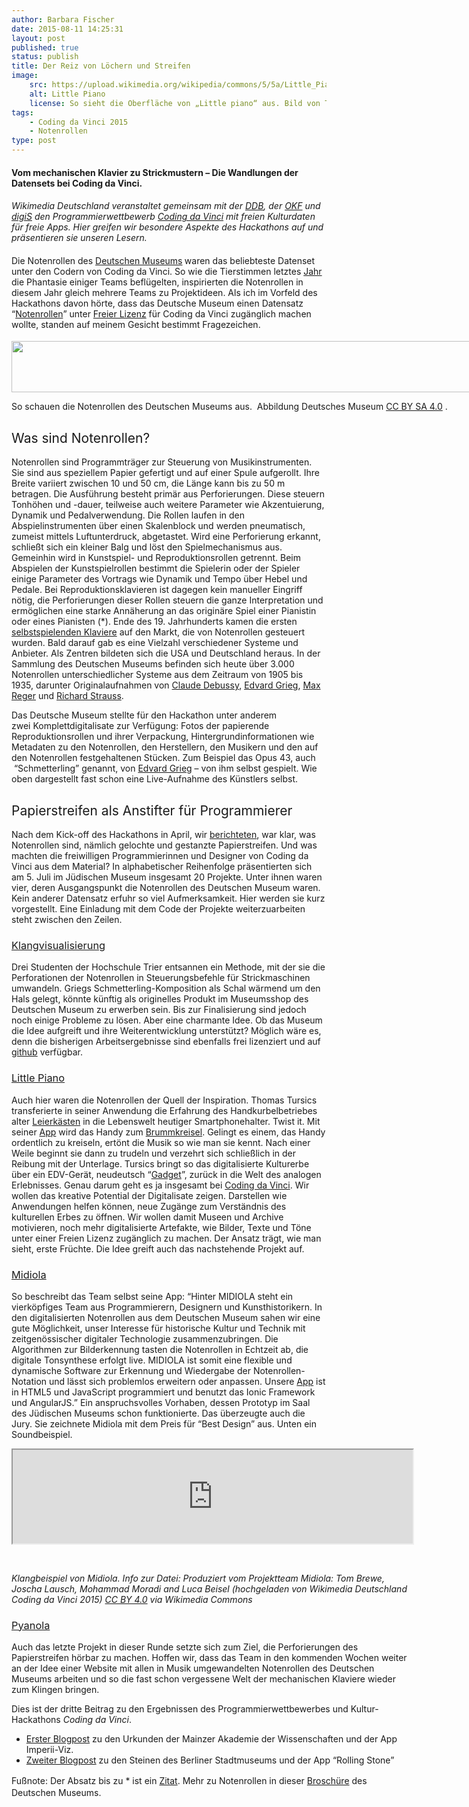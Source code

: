 ```yaml
---
author: Barbara Fischer
date: 2015-08-11 14:25:31
layout: post
published: true
status: publish
title: Der Reiz von Löchern und Streifen
image: 
    src: https://upload.wikimedia.org/wikipedia/commons/5/5a/Little_Piano_Screenshot.png
    alt: Little Piano
    license: So sieht die Oberfläche von „Little piano“ aus. Bild von Thomas Tursics (Own work) [CC0], via Wikimedia Commons
tags:
    - Coding da Vinci 2015
    - Notenrollen
type: post
---
```

<h4>Vom mechanischen Klavier zu Strickmustern – Die Wandlungen der Datensets bei Coding da Vinci.</h4>
<h4>
    <em>
        <span style="font-weight: 400;">
            Wikimedia Deutschland veranstaltet gemeinsam mit der <a href="https://www.deutsche-digitale-bibliothek.de/">DDB</a>, 
            der <a href="http://okfn.de/">OKF</a> und 
            <a href="http://www.servicestelle-digitalisierung.de/confluence/pages/viewpage.action?pageId=917513">digiS</a> 
            den Programmierwettbewerb <a href="http://codingdavinci.de/">Coding da Vinci</a>&nbsp;mit freien Kulturdaten für freie Apps. 
            Hier greifen wir besondere Aspekte des Hackathons auf und präsentieren sie unseren Lesern.
        </span>
    </em>
</h4>
<h4>
    <span style="font-weight: 400;">Die Notenrollen des </span>
    <a href="https://de.wikipedia.org/wiki/Deutsches_Museum"><span style="font-weight: 400;">Deutschen Museums</span></a>
    <span style="font-weight: 400;"> waren das beliebteste Datenset unter den Codern von Coding da Vinci. So wie die Tierstimmen letztes </span><a href="http://blog.wikimedia.de/2014/07/08/die-zukunft-hat-begonnen/"><span style="font-weight: 400;">Jahr</span></a><span style="font-weight: 400;"> die Phantasie einiger Teams beflügelten, inspirierten die Notenrollen in diesem Jahr gleich mehrere Teams zu Projektideen. Als ich im Vorfeld des Hackathons davon hörte, dass das Deutsche Museum einen Datensatz “</span><a href="https://de.wikipedia.org/wiki/Notenrolle"><span style="font-weight: 400;">Notenrollen</span></a><span style="font-weight: 400;">” unter </span><a href="https://de.wikipedia.org/wiki/Freie_Lizenz"><span style="font-weight: 400;">Freier Lizenz</span></a><span style="font-weight: 400;"> für </span><span style="font-weight: 400;">Coding da Vinci</span><span style="font-weight: 400;"> zugänglich machen wollte, standen auf meinem Gesicht bestimmt Fragezeichen. </span></h4>
<div id="attachment_22514" style="width: 836px" class="wp-caption aligncenter"><a href="http://blog.wikimedia.de/wp-content/uploads/notenrolle-cdv-21.jpeg"><img class="wp-image-22514 size-full" src="http://blog.wikimedia.de/wp-content/uploads/notenrolle-cdv-21.jpeg" alt="" width="826" height="82"></a><p class="image-caption">So schauen die Notenrollen des Deutschen Museums aus. &nbsp;Abbildung Deutsches Museum <a href="http://creativecommons.org/licenses/by/4.0">CC BY SA 4.0</a>&nbsp;.</p></div>
<h2></h2>
<p><span id="more-22509"></span></p>
<h2><span style="font-weight: 400;">Was sind Notenrollen?</span></h2>
<p><span style="font-weight: 400;">Notenrollen sind Programmträger zur Steuerung von Musikinstrumenten. Sie sind aus speziellem Papier gefertigt und auf einer Spule aufgerollt. Ihre Breite variiert zwischen 10 und 50 cm, die Länge kann bis zu 50 m betragen. Die Ausführung besteht primär aus Perforierungen. Diese steuern Tonhöhen und -dauer, teilweise auch weitere Parameter wie Akzentuierung, Dynamik und Pedalverwendung. Die Rollen laufen in den Abspielinstrumenten über einen Skalenblock und werden pneumatisch, zumeist mittels Luftunterdruck, abgetastet. Wird eine Perforierung erkannt, schließt sich ein kleiner Balg und löst den Spielmechanismus aus. Gemeinhin wird in Kunstspiel- und Reproduktionsrollen getrennt. Beim Abspielen der Kunstspielrollen bestimmt die Spielerin oder der Spieler einige Parameter des Vortrags wie Dynamik und Tempo über Hebel und Pedale. Bei Reproduktionsklavieren ist dagegen kein manueller Eingriff nötig, die Perforierungen dieser Rollen steuern die ganze Interpretation und ermöglichen eine starke Annäherung an das originäre Spiel einer Pianistin oder eines Pianisten (*).</span><span style="font-weight: 400;">&nbsp;Ende des 19. Jahrhunderts kamen die ersten </span><a href="https://de.wikipedia.org/wiki/Welte-Mignon"><span style="font-weight: 400;">selbstspielenden Klaviere</span></a><span style="font-weight: 400;"> auf den Markt, die von Notenrollen gesteuert wurden. Bald darauf gab es eine Vielzahl verschiedener Systeme und Anbieter. Als Zentren bildeten sich die USA und Deutschland heraus. In der Sammlung des Deutschen Museums befinden sich heute über 3.000 Notenrollen unterschiedlicher Systeme aus dem Zeitraum von 1905 bis 1935, darunter Originalaufnahmen von </span><a href="https://de.wikipedia.org/wiki/Claude_Debussy"><span style="font-weight: 400;">Claude Debussy</span></a><span style="font-weight: 400;">, </span><a href="https://de.wikipedia.org/wiki/Edvard_Grieg"><span style="font-weight: 400;">Edvard Grieg</span></a><span style="font-weight: 400;">, </span><a href="https://de.wikipedia.org/wiki/Max_Reger"><span style="font-weight: 400;">Max Reger</span></a><span style="font-weight: 400;"> und </span><a href="https://de.wikipedia.org/wiki/Richard_Strauss"><span style="font-weight: 400;">Richard Strauss</span></a><span style="font-weight: 400;">. </span></p>
<p><span style="font-weight: 400;">Das Deutsche Museum stellte für den Hackathon unter anderem zwei&nbsp;Komplettdigitalisate zur Verfügung: Fotos der papierende Reproduktionsrollen und ihrer Verpackung, Hintergrundinformationen wie Metadaten zu den Notenrollen, den Herstellern, den Musikern und den auf den Notenrollen festgehaltenen Stücken. Zum Beispiel das Opus 43, auch &nbsp;“Schmetterling” genannt, von </span><a href="https://de.wikipedia.org/wiki/Edvard_Grieg"><span style="font-weight: 400;">Edvard Grieg</span></a><span style="font-weight: 400;">&nbsp;– von ihm selbst gespielt. Wie oben dargestellt fast schon eine Live-Aufnahme des Künstlers selbst. </span></p>
<h2><span style="font-weight: 400;">Papierstreifen als Anstifter für Programmierer</span></h2>
<p><span style="font-weight: 400;">Nach dem Kick-off des Hackathons in April, wir </span><a href="http://blog.wikimedia.de/2015/04/28/beschraenkt-euch-nicht-denkt-nach-vorne-coding-da-vinci-2015-startet-fulminant/"><span style="font-weight: 400;">berichteten</span></a><span style="font-weight: 400;">, war klar, was Notenrollen sind, nämlich gelochte und gestanzte Papierstreifen. Und was machten die freiwilligen Programmierinnen und Designer von Coding da Vinci aus dem Material? In alphabetischer Reihenfolge präsentierten sich am 5. Juli im Jüdischen Museum insgesamt 20 Projekte. Unter ihnen waren vier, deren Ausgangspunkt die Notenrollen des Deutschen Museum waren. Kein anderer Datensatz erfuhr so viel Aufmerksamkeit. Hier werden sie kurz vorgestellt. Eine Einladung mit dem Code der Projekte weiterzuarbeiten steht zwischen den Zeilen.</span></p>
<h3><a href="http://codingdavinci.de/projekte/?project_id=7"><span style="font-weight: 400;">Klangvisualisierung</span></a></h3>
<p><span style="font-weight: 400;">Drei Studenten der Hochschule Trier entsannen&nbsp;ein Methode, mit der sie die Perforationen der Notenrollen in Steuerungsbefehle für Strickmaschinen umwandeln. Griegs Schmetterling-Komposition als Schal wärmend um den Hals gelegt, könnte künftig als originelles Produkt im Museumsshop des Deutschen Museum zu erwerben sein. Bis zur Finalisierung sind jedoch noch einige Probleme zu lösen. Aber eine charmante Idee. Ob das Museum die Idee aufgreift und ihre Weiterentwicklung unterstützt? Möglich wäre es, denn die bisherigen Arbeitsergebnisse sind ebenfalls frei lizenziert und auf </span><a href="https://github.com/getYourOwnTicket/pixelPiano/blob/master/sketch_2D_ArrayMidi09.pde"><span style="font-weight: 400;">github</span></a><span style="font-weight: 400;"> verfügbar.</span></p>
<h3><a href="http://codingdavinci.de/projekte/?project_id=10"><span style="font-weight: 400;">Little Piano</span></a></h3>
<span style="font-weight: 400;">Auch hier waren die Notenrollen der Quell der Inspiration. Thomas Tursics transferierte in seiner Anwendung die Erfahrung des Handkurbelbetriebes alter <a href="https://de.wikipedia.org/wiki/Drehorgel">Leierkästen</a></span><span style="font-weight: 400;">&nbsp;in die Lebenswelt heutiger Smartphonehalter. Twist it. Mit seiner <a href="https://github.com/tursics/LittlePiano">App</a> wird das Handy zum </span><a href="https://de.wikipedia.org/wiki/Brummkreisel"><span style="font-weight: 400;">Brummkreisel</span></a><span style="font-weight: 400;">. Gelingt es einem, das Handy ordentlich zu kreiseln, ertönt die Musik so wie man sie kennt. Nach einer Weile beginnt sie dann zu trudeln und verzehrt sich schließlich in der Reibung mit der Unterlage. Tursics bringt so das digitalisierte Kulturerbe über ein EDV-Gerät, neudeutsch “<a href="https://de.wikipedia.org/wiki/Gadget">Gadget</a>”, zurück in die Welt des analogen Erlebnisses. Genau darum geht es ja insgesamt bei </span><span style="font-weight: 400;"><a href="http://codingdavinci.de/#Coding da Vinci">Coding da Vinci</a></span><span style="font-weight: 400;">. Wir wollen das kreative Potential der Digitalisate zeigen. Darstellen wie Anwendungen helfen können, neue Zugänge zum Verständnis des kulturellen Erbes zu öffnen. Wir wollen damit Museen und Archive motivieren, noch mehr digitalisierte Artefakte, wie Bilder, Texte und Töne unter einer Freien Lizenz zugänglich zu machen. Der Ansatz trägt, wie man sieht, erste Früchte. Die Idee greift auch das nachstehende Projekt auf.</span><p></p>
<h3><a href="http://codingdavinci.de/projekte/?project_id=11"><span style="font-weight: 400;">Midiola</span></a></h3>
<p><span style="font-weight: 400;">So beschreibt das Team selbst seine App: “Hinter MIDIOLA steht ein vierköpfiges Team aus Programmierern, Designern und Kunsthistorikern. In den digitalisierten Notenrollen aus dem Deutschen Museum sahen wir eine gute Möglichkeit, unser Interesse für historische Kultur und Technik mit zeitgenössischer digitaler Technologie zusammenzubringen. Die Algorithmen zur Bilderkennung tasten die Notenrollen in Echtzeit ab, die digitale Tonsynthese erfolgt live. MIDIOLA ist somit eine flexible und dynamische Software zur Erkennung und Wiedergabe der Notenrollen-Notation und lässt sich problemlos erweitern oder anpassen. Unsere </span><a href="https://git.urgs.org/codingdavinci2015_fu_khb_notenrollen/midiola"><span style="font-weight: 400;">App</span></a><span style="font-weight: 400;"> ist in HTML5 und JavaScript programmiert und benutzt das Ionic Framework und AngularJS.” Ein anspruchsvolles Vorhaben, dessen&nbsp;Prototyp im Saal des Jüdischen Museums schon funktionierte. Das überzeugte auch die Jury. Sie zeichnete Midiola mit dem Preis für “Best Design” aus. Unten&nbsp;ein Soundbeispiel.</span></p>
<div style="width: 640px; " class="wp-video"><!--[if lt IE 9]><script>document.createElement('video');</script><![endif]-->
<iframe class="center-block" style="width:100%" src="https://upload.wikimedia.org/wikipedia/commons/c/c0/Klangvisualisierung_Midi08_02.webm?_=1"></iframe>
<p>&nbsp;</p>
<p class="image-caption"><em>Klangbeispiel von Midiola. Info zur Datei: Produziert&nbsp;vom&nbsp;Projektteam Midiola: Tom Brewe, Joscha Lausch, Mohammad Moradi and Luca Beisel (hochgeladen von Wikimedia Deutschland Coding da Vinci 2015) <a href="http://creativecommons.org/licenses/by/4.0">CC BY 4.0</a>&nbsp;via Wikimedia Commons</em></p>
<h3><a href="http://codingdavinci.de/projekte/?project_id=16"><span style="font-weight: 400;">Pyanola</span></a></h3>
<p><span style="font-weight: 400;">Auch das letzte Projekt in dieser Runde setzte sich zum Ziel, die Perforierungen des Papierstreifen hörbar zu machen. Hoffen wir, dass das Team in den kommenden Wochen weiter an der Idee einer Website mit allen in Musik&nbsp;umgewandelten Notenrollen des Deutschen Museums arbeiten und so die fast schon vergessene Welt der mechanischen Klaviere wieder zum Klingen bringen.</span></p>
<p><span style="font-weight: 400;">Dies ist der dritte Beitrag zu den Ergebnissen des Programmierwettbewerbes und Kultur-Hackathons <em>Coding da Vinci</em>.</span></p>
<ul>
<li style="font-weight: 400;"><a href="/news/2015/06/07/Die-fruchtbare-Dialektik-von-Coding-da-Vinci.html"><span style="font-weight: 400;">Erster Blogpost</span></a><span style="font-weight: 400;"> zu den Urkunden der Mainzer Akademie der Wissenschaften und der App Imperii-Viz.</span></li>
<li style="font-weight: 400;"><a href="/news/2015/06/17/Von-Rodinia-nach-Berlin.html"><span style="font-weight: 400;">Zweiter Blogpost</span></a><span style="font-weight: 400;"> zu den Steinen des Berliner Stadtmuseums und der App “Rolling Stone”</span></li>
</ul>
<p>Fußnote: Der Absatz bis zu * ist ein&nbsp;<a href="http://www.deutsches-museum.de/ausstellungen/musikinstrumente/projekte/notenrollen">Zitat</a>.<span style="font-weight: 400;">&nbsp;</span><span style="font-weight: 400;">Mehr zu Notenrollen&nbsp;in dieser </span><a style="line-height: 1.5;" href="http://codingdavinci.de/downloads/datenpraesentation-2015/deutsches_museum.pdf">Broschüre</a><span style="font-weight: 400;"> des Deutschen Museums.</span></p>
